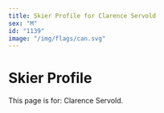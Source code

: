 ```yaml
---
title: Skier Profile for Clarence Servold
sex: "M"
id: "1139"
image: "/img/flags/can.svg" 
---
```


# Skier Profile

This page is for: Clarence Servold.
    